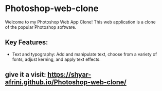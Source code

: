 # Photoshop-web-clone
Welcome to my Photoshop Web App Clone!  This web application is a clone of the popular Photoshop software.
## Key Features:
- Text and typography: Add and manipulate text, choose from a variety of fonts, adjust kerning, and apply text effects.

## give it a visit: https://shyar-afrini.github.io/Photoshop-web-clone/